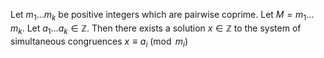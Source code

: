 Let $m_{1}\dots m_{k}$ be positive integers which are pairwise coprime. Let $M=m_{1}\dots m_{k}$. Let $a_{1}\dots a_{k}\in \mathbb{Z}$. Then there exists a solution $x \in \mathbb{Z}$ to the system of simultaneous congruences $x\equiv a_{i}\pmod {m_{i}}$
